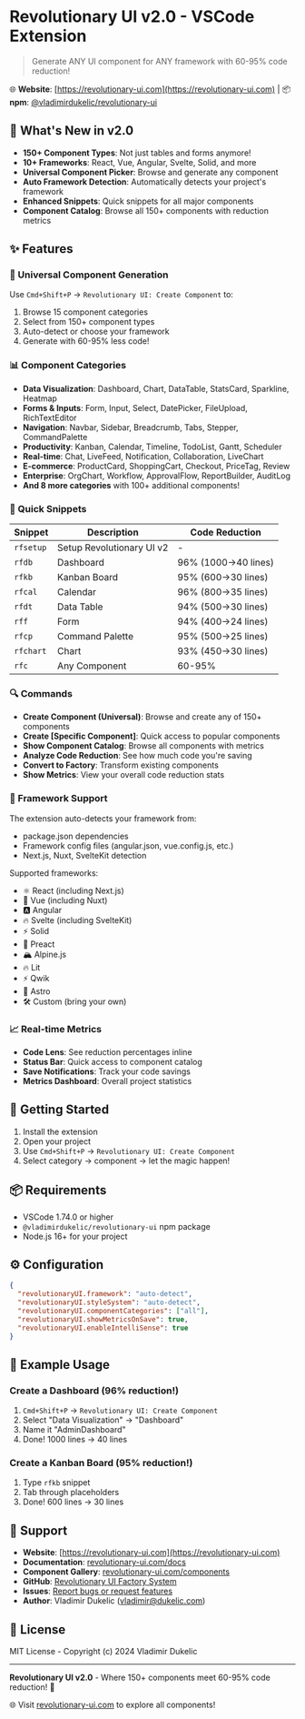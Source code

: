 # Revolutionary UI v2.0 - VSCode Extension

> Generate ANY UI component for ANY framework with 60-95% code reduction!

🌐 **Website**: [https://revolutionary-ui.com](https://revolutionary-ui.com) | 📦 **npm**: [@vladimirdukelic/revolutionary-ui](https://www.npmjs.com/package/@vladimirdukelic/revolutionary-ui)

## 🎉 What's New in v2.0

- **150+ Component Types**: Not just tables and forms anymore!
- **10+ Frameworks**: React, Vue, Angular, Svelte, Solid, and more
- **Universal Component Picker**: Browse and generate any component
- **Auto Framework Detection**: Automatically detects your project's framework
- **Enhanced Snippets**: Quick snippets for all major components
- **Component Catalog**: Browse all 150+ components with reduction metrics

## ✨ Features

### 🎯 Universal Component Generation
Use `Cmd+Shift+P` → `Revolutionary UI: Create Component` to:
1. Browse 15 component categories
2. Select from 150+ component types
3. Auto-detect or choose your framework
4. Generate with 60-95% less code!

### 📊 Component Categories

- **Data Visualization**: Dashboard, Chart, DataTable, StatsCard, Sparkline, Heatmap
- **Forms & Inputs**: Form, Input, Select, DatePicker, FileUpload, RichTextEditor
- **Navigation**: Navbar, Sidebar, Breadcrumb, Tabs, Stepper, CommandPalette
- **Productivity**: Kanban, Calendar, Timeline, TodoList, Gantt, Scheduler
- **Real-time**: Chat, LiveFeed, Notification, Collaboration, LiveChart
- **E-commerce**: ProductCard, ShoppingCart, Checkout, PriceTag, Review
- **Enterprise**: OrgChart, Workflow, ApprovalFlow, ReportBuilder, AuditLog
- **And 8 more categories** with 100+ additional components!

### 🚀 Quick Snippets

| Snippet | Description | Code Reduction |
|---------|-------------|----------------|
| `rfsetup` | Setup Revolutionary UI v2 | - |
| `rfdb` | Dashboard | 96% (1000→40 lines) |
| `rfkb` | Kanban Board | 95% (600→30 lines) |
| `rfcal` | Calendar | 96% (800→35 lines) |
| `rfdt` | Data Table | 94% (500→30 lines) |
| `rff` | Form | 94% (400→24 lines) |
| `rfcp` | Command Palette | 95% (500→25 lines) |
| `rfchart` | Chart | 93% (450→30 lines) |
| `rfc` | Any Component | 60-95% |

### 🔍 Commands

- **Create Component (Universal)**: Browse and create any of 150+ components
- **Create [Specific Component]**: Quick access to popular components
- **Show Component Catalog**: Browse all components with metrics
- **Analyze Code Reduction**: See how much code you're saving
- **Convert to Factory**: Transform existing components
- **Show Metrics**: View your overall code reduction stats

### 🎨 Framework Support

The extension auto-detects your framework from:
- package.json dependencies
- Framework config files (angular.json, vue.config.js, etc.)
- Next.js, Nuxt, SvelteKit detection

Supported frameworks:
- ⚛️ React (including Next.js)
- 💚 Vue (including Nuxt)
- 🅰️ Angular
- 🔥 Svelte (including SvelteKit)
- ⚡ Solid
- 🦾 Preact
- 🏔️ Alpine.js
- 🔥 Lit
- ⚡ Qwik
- 🚀 Astro
- 🛠️ Custom (bring your own)

### 📈 Real-time Metrics

- **Code Lens**: See reduction percentages inline
- **Status Bar**: Quick access to component catalog
- **Save Notifications**: Track your code savings
- **Metrics Dashboard**: Overall project statistics

## 🚀 Getting Started

1. Install the extension
2. Open your project
3. Use `Cmd+Shift+P` → `Revolutionary UI: Create Component`
4. Select category → component → let the magic happen!

## 📦 Requirements

- VSCode 1.74.0 or higher
- `@vladimirdukelic/revolutionary-ui` npm package
- Node.js 16+ for your project

## ⚙️ Configuration

```json
{
  "revolutionaryUI.framework": "auto-detect",
  "revolutionaryUI.styleSystem": "auto-detect",
  "revolutionaryUI.componentCategories": ["all"],
  "revolutionaryUI.showMetricsOnSave": true,
  "revolutionaryUI.enableIntelliSense": true
}
```

## 🎯 Example Usage

### Create a Dashboard (96% reduction!)
1. `Cmd+Shift+P` → `Revolutionary UI: Create Component`
2. Select "Data Visualization" → "Dashboard"
3. Name it "AdminDashboard"
4. Done! 1000 lines → 40 lines

### Create a Kanban Board (95% reduction!)
1. Type `rfkb` snippet
2. Tab through placeholders
3. Done! 600 lines → 30 lines

## 🤝 Support

- **Website**: [https://revolutionary-ui.com](https://revolutionary-ui.com)
- **Documentation**: [revolutionary-ui.com/docs](https://revolutionary-ui.com/docs)
- **Component Gallery**: [revolutionary-ui.com/components](https://revolutionary-ui.com/components)
- **GitHub**: [Revolutionary UI Factory System](https://github.com/siliconyouth/revolutionary-ui-factory-system)
- **Issues**: [Report bugs or request features](https://github.com/siliconyouth/revolutionary-ui-factory-system/issues)
- **Author**: Vladimir Dukelic (vladimir@dukelic.com)

## 📝 License

MIT License - Copyright (c) 2024 Vladimir Dukelic

---

**Revolutionary UI v2.0** - Where 150+ components meet 60-95% code reduction! 🚀

🌐 Visit [revolutionary-ui.com](https://revolutionary-ui.com) to explore all components!